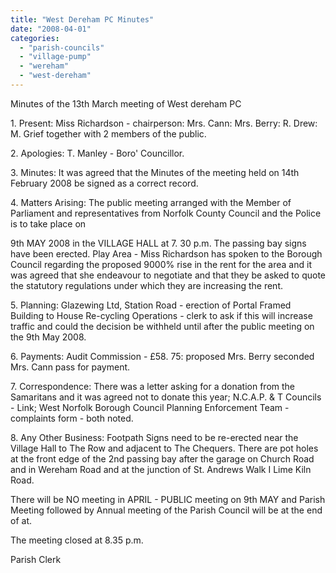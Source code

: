 ```yaml
---
title: "West Dereham PC Minutes"
date: "2008-04-01"
categories: 
  - "parish-councils"
  - "village-pump"
  - "wereham"
  - "west-dereham"
---
```


Minutes of the 13th March meeting of West dereham PC

1\. Present: Miss Richardson - chairperson: Mrs. Cann: Mrs. Berry: R. Drew: M. Grief together with 2 members of the public.

2\. Apologies: T. Manley - Boro' Councillor.

3\. Minutes: It was agreed that the Minutes of the meeting held on 14th February 2008 be signed as a correct record.

4\. Matters Arising: The public meeting arranged with the Member of Parliament and representatives from Norfolk County Council and the Police is to take place on

9th MAY 2008 in the VILLAGE HALL at 7. 30 p.m. The passing bay signs have been erected. Play Area - Miss Richardson has spoken to the Borough Council regarding the proposed 9000% rise in the rent for the area and it was agreed that she endeavour to negotiate and that they be asked to quote the statutory regulations under which they are increasing the rent.

5\. Planning: Glazewing Ltd, Station Road - erection of Portal Framed Building to House Re-cycling Operations - clerk to ask if this will increase traffic and could the decision be withheld until after the public meeting on the 9th May 2008.

6\. Payments: Audit Commission - £58. 75: proposed Mrs. Berry seconded Mrs. Cann pass for payment.

7\. Correspondence: There was a letter asking for a donation from the Samaritans and it was agreed not to donate this year; N.C.A.P. & T Councils - Link; West Norfolk Borough Council Planning Enforcement Team - complaints form - both noted.

8\. Any Other Business: Footpath Signs need to be re-erected near the Village Hall to The Row and adjacent to The Chequers. There are pot holes at the front edge of the 2nd passing bay after the garage on Church Road and in Wereham Road and at the junction of St. Andrews Walk I Lime Kiln Road.

There will be NO meeting in APRIL - PUBLIC meeting on 9th MAY and Parish Meeting followed by Annual meeting of the Parish Council will be at the end of at.

The meeting closed at 8.35 p.m.

Parish Clerk
